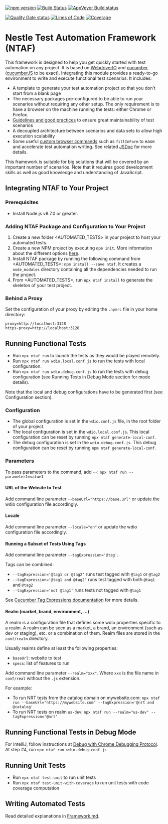 [![npm version](https://badge.fury.io/js/ntaf.svg)](https://badge.fury.io/js/ntaf)
[![Build Status](https://travis-ci.org/nespresso/ntaf.svg?branch=master)](https://travis-ci.org/nespresso/ntaf)
[![AppVeyor Build status](https://ci.appveyor.com/api/projects/status/5wsjr8by0lqsngw4/branch/master?svg=true)](https://ci.appveyor.com/project/racodond/ntaf/branch/master)

[![Quality Gate status](https://sonarcloud.io/api/project_badges/measure?project=ntaf&metric=alert_status)](https://sonarcloud.io/dashboard?id=ntaf)
[![Lines of Code](https://sonarcloud.io/api/project_badges/measure?project=ntaf&metric=ncloc)](https://sonarcloud.io/dashboard?id=ntaf)
[![Coverage](https://sonarcloud.io/api/project_badges/measure?project=ntaf&metric=coverage)](https://sonarcloud.io/dashboard?id=ntaf)

# Nestle Test Automation Framework (NTAF)

This framework is designed to help you get quickly started with test automation on any project.
It is based on [WebdriverIO](http://webdriver.io/) and [cucumber](https://cucumber.io/) ([cucumberJS](https://github.com/cucumber/cucumber-js) to be exact).
Integrating this module provides a ready-to-go environment to write and execute functional test scenarios.
It includes:
* A template to generate your test automation project so that you don't start from a blank page
* The necessary packages pre-configured to be able to run your scenarios without requiring any other setup. The only requirement is to have a browser on the machine running the tests: either Chrome or Firefox.
* [Guidelines and good practices](https://github.com/nespresso/ntaf/blob/master/template/doc/Framework.md) to ensure great maintainability of test scenarios
* A decoupled architecture between scenarios and data sets to allow high execution scalability
* Some useful [custom browser commands](http://webdriver.io/guide/usage/customcommands.html) such as `fillInForm` to ease and accelerate test automation writing. See related [JSDoc](https://nespresso.github.io/ntaf/) for more details.

This framework is suitable for big solutions that will be covered by an important number of scenarios.
Note that it requires good development skills as well as good knowledge and understanding of JavaScript.

## Integrating NTAF to Your Project

### Prerequisites
* Install Node.js v8.7.0 or greater.

### Adding NTAF Package and Configuration to Your Project
1. Create a new folder <AUTOMATED_TESTS> in your project to host your automated tests.
2. Create a new NPM project by executing `npm init`. More information about the different options [here](https://docs.npmjs.com/getting-started/using-a-package.json).
3. Install NTAF package by running the following command from <AUTOMATED_TESTS>: `npm install --save ntaf`. It creates a `node_modules` directory containing all the dependencies needed to run the project.
4. From <AUTOMATED_TESTS>, run `npx ntaf install` to generate the skeleton of your test project.

### Behind a Proxy
Set the configuration of your proxy by editing the `.npmrc` file in your home directory:
```
proxy=http://localhost:3128
https-proxy=http://localhost:3128
```


## Running Functional Tests
* Run `npx ntaf run` to launch the tests as they would be played remotely.
* Run `npx ntaf run wdio.local.conf.js` to run the tests with local configuration.
* Run `npx ntaf run wdio.debug.conf.js` to run the tests with debug configuration (see Running Tests in Debug Mode section
for mode details).

Note that the local and debug configurations have to be generated first (see Configuration section).

### Configuration
* The global configuration is set in the `wdio.conf.js` file, in the root folder of your project.
* The local configuration is set in the `wdio.local.conf.js`. This local configuration can be reset by running
`npx ntaf generate-local-conf`.
* The debug configuration is set in the `wdio.debug.conf.js`. This debug configuration can be reset by running
`npm ntaf generate-local-conf`.

### Parameters
To pass parameters to the command, add `--`: `npx ntaf run --parameter1=value1`

#### URL of the Website to Test
Add command line parameter `--baseUrl="https://base.url"` or update the wdio configuration file accordingly.

#### Locale
Add command line parameter `--locale="en"` or update the wdio configuration file accordingly.
 
#### Running a Subset of Tests Using Tags
Add command line parameter `--tagExpression='@tag'`.

Tags can be combined:
* `--tagExpression='@tag1 or @tag2'` runs test tagged with `@tag1` or `@tag2`
* `--tagExpression='@tag1 and @tag2'` runs test tagged with both `@tag1` and `@tag2`
* `--tagExpression='not @tag1'` runs tests not tagged with `@tag1`

See [Cucumber Tag Expressions documentation](https://docs.cucumber.io/tag-expressions/) for more details.

#### Realm (market, brand, environment, ...)
A realm is a configuration file that defines some wdio properties specific to a realm. A realm can be seen as a market, 
a brand, an environment (such as dev or staging), etc. or a combination of them. Realm files are stored in the
`conf/realm` directory.

Usually realms define at least the following properties:
* `baseUrl`: website to test
* `specs`: list of features to run

Add command line parameter `--realm="xxx"`. Where `xxx` is the file name in `conf/real` without the `.js` extension.

For example:
* To run NRT tests from the catalog domain on mywebsite.com: `npx ntaf run --baseUrl="https://mywebsite.com" --tagExpression='@nrt and @catalog'`
* To run NRT tests on realm `us-dev`: `npx ntaf run --realm="us-dev" --tagExpression='@nrt'`


## Running Functional Tests in Debug Mode
For IntelliJ, follow instructions at [Debug with Chrome Debugging Protocol](https://www.jetbrains.com/help/idea/running-and-debugging-node-js.html#ws_node_debug_remote_chrome).
At step #4, run `npx ntaf run wdio.debug.conf.js`


## Running Unit Tests
* Run `npx ntaf test-unit` to run unit tests
* Run `npx ntaf test-unit-with-coverage` to run unit tests with code coverage computation


## Writing Automated Tests
Read detailed explanations in [Framework.md](https://github.com/nespresso/ntaf/blob/master/template/doc/Framework.md).
